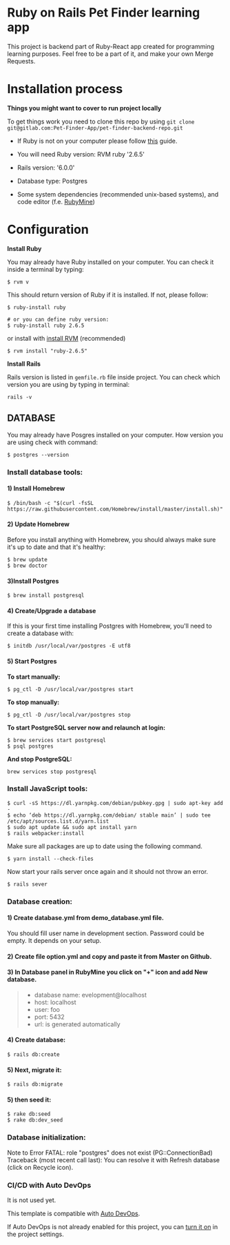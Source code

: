 # Ruby on Rails Pet Finder learning app


This project is backend part of Ruby-React app created for programming learning purposes. 
Feel free to be a part of it, and make your own Merge Requests.


# Installation process

**Things you might want to cover to run project locally**

To get things work you need to clone this repo by using `git clone git@gitlab.com:Pet-Finder-App/pet-finder-backend-repo.git`

* If Ruby is not on your computer please follow [this](https://www.ruby-lang.org/en/documentation/installation/) guide.

* You will need Ruby version: RVM ruby '2.6.5'

* Rails version: '6.0.0'

* Database type: Postgres

* Some system dependencies (recommended unix-based systems), and code editor (f.e. [RubyMine](https://www.jetbrains.com/help/ruby/installation-guide.html))


# Configuration

**Install Ruby**

You may already have Ruby installed on your computer. You can check it inside a terminal by typing:


```cassandraql
$ rvm v
```

This should return version of Ruby if it is installed. If not, please follow:

```
$ ruby-install ruby

# or you can define ruby version:
$ ruby-install ruby 2.6.5
```

or install with [install RVM](https://rvm.io/rvm/install) (recommended)

```
$ rvm install "ruby-2.6.5"
```

**Install Rails**

Rails version is listed in `gemfile.rb` file inside project. You can check which version you are using by typing in terminal:

```
rails -v
```

## DATABASE
You may already have Posgres installed on your computer. How version you are using check with command:
```
$ postgres --version
```
### Install database tools:
#### 1) Install Homebrew

```
$ /bin/bash -c "$(curl -fsSL https://raw.githubusercontent.com/Homebrew/install/master/install.sh)"
```
#### 2) Update Homebrew
Before you install anything with Homebrew, you should always make sure it's up to date and that it's healthy:
```
$ brew update
$ brew doctor
```
#### 3)Install Postgres
```
$ brew install postgresql
```
#### 4) Create/Upgrade a database
If this is your first time installing Postgres with Homebrew, you'll need to create a database with:
```
$ initdb /usr/local/var/postgres -E utf8
```
#### 5) Start Postgres
**To start manually:**
```
$ pg_ctl -D /usr/local/var/postgres start
```
**To stop manually:**
```
$ pg_ctl -D /usr/local/var/postgres stop
```

**To start PostgreSQL server now and relaunch at login:**
```
$ brew services start postgresql
$ psql postgres
```
**And stop PostgreSQL:**
```
brew services stop postgresql
```
### Install JavaScript tools:
```
$ curl -sS https://dl.yarnpkg.com/debian/pubkey.gpg | sudo apt-key add -
$ echo ‘deb https://dl.yarnpkg.com/debian/ stable main’ | sudo tee /etc/apt/sources.list.d/yarn.list
$ sudo apt update && sudo apt install yarn
$ rails webpacker:install
```
Make sure all packages are up to date using the following command.
```
$ yarn install --check-files
```
Now start your rails server once again and it should not throw an error.

```
$ rails sever
```

### Database creation:

#### 1) Create database.yml from demo_database.yml file. 
You should fill user name in development section. Password could be empty. It depends on your setup.
#### 2) Create file option.yml and copy and paste it from Master on Github.
#### 3) In Database panel in RubyMine you click on "+" icon and add New database.
> * database name: evelopment@localhost
> * host: localhost
> * user: foo
> * port: 5432
> * url: is generated automatically 
#### 4) Create database:
```
$ rails db:create
```
#### 5) Next, migrate it:
```
$ rails db:migrate
```
#### 5) then seed it:
```
$ rake db:seed
$ rake db:dev_seed
```
### Database initialization:
Note to Error FATAL: role "postgres" does not exist (PG::ConnectionBad) Traceback (most recent call last):
You can resolve it with Refresh database (click on Recycle icon).


### CI/CD with Auto DevOps

It is not used yet.





This template is compatible with [Auto DevOps](https://docs.gitlab.com/ee/topics/autodevops/).

If Auto DevOps is not already enabled for this project, you can [turn it on](https://docs.gitlab.com/ee/topics/autodevops/#enabling-auto-devops) in the project settings.

